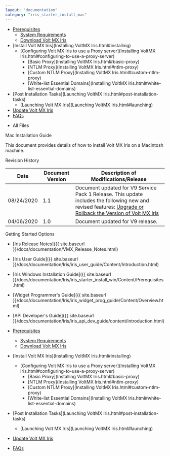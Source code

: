 ```yaml
---
layout: "documentation"
category: "iris_starter_install_mac"
---
```

                                     

[](Prerequisites.html)

*   [Prerequisites](Prerequisites.html#prerequisites)
    *   [System Requirements](Prerequisites.html#system-requirements)
    *   [Download Volt MX Iris](Prerequisites.html#download)
*   [Install Volt MX Iris](Installing VoltMX Iris.html#installing)
    *   [Configuring Volt MX Iris to use a Proxy server](Installing VoltMX Iris.html#configuring-to-use-a-proxy-server)
        *   [Basic Proxy](Installing VoltMX Iris.html#basic-proxy)
        *   [NTLM Proxy](Installing VoltMX Iris.html#ntlm-proxy)
        *   [Custom NTLM Proxy](Installing VoltMX Iris.html#custom-ntlm-proxy)
        *   [White-list Essential Domains](Installing VoltMX Iris.html#white-list-essential-domains)
*   [Post Installation Tasks](Launching VoltMX Iris.html#post-installation-tasks)
    *   [Launching Volt MX Iris](Launching VoltMX Iris.html#launching)
*   [Update Volt MX Iris](Upgrade.html)
*   [FAQs](StudioInstallation_FAQs.html#appendix-frequently-asked-questions-faqs)

[](#)

*   All Files

Mac Installation Guide

This document provides details of how to install Volt MX Iris on a Macintosh machine.

Revision History

  
| Date | Document Version | Description of Modifications/Release |
| --- | --- | --- |
| 08/24/2020 | 1.1 | Document updated for V9 Service Pack 1 Release. This update includes the following new and revised features: [Upgrade or Rollback the Version of Volt MX Iris](Upgrade.html#upgrade-or-rollback-the-version-of-volt-mx-iris) |
| 04/06/2020 | 1.0 | Document updated for V9 release. |

Getting Started Options

*   [Iris Release Notes]({{ site.baseurl }}/docs/documentation/VMX_Release_Notes.html)
*   [Iris User Guide]({{ site.baseurl }}/docs/documentation/Iris/iris_user_guide/Content/Introduction.html)
*   [Iris Windows Installation Guide]({{ site.baseurl }}/docs/documentation/Iris/iris_starter_install_win/Content/Prerequisites.html)
*   [Widget Programmer's Guide]({{ site.baseurl }}/docs/documentation/Iris/iris_widget_prog_guide/Content/Overview.html)
*   [API Developer's Guide]({{ site.baseurl }}/docs/documentation/Iris/iris_api_dev_guide/content/introduction.html)



*   [Prerequisites](Prerequisites.html#prerequisites)
    *   [System Requirements](Prerequisites.html#system-requirements)
    *   [Download Volt MX Iris](Prerequisites.html#download)
*   [Install Volt MX Iris](Installing VoltMX Iris.html#installing)
    *   [Configuring Volt MX Iris to use a Proxy server](Installing VoltMX Iris.html#configuring-to-use-a-proxy-server)
        *   [Basic Proxy](Installing VoltMX Iris.html#basic-proxy)
        *   [NTLM Proxy](Installing VoltMX Iris.html#ntlm-proxy)
        *   [Custom NTLM Proxy](Installing VoltMX Iris.html#custom-ntlm-proxy)
        *   [White-list Essential Domains](Installing VoltMX Iris.html#white-list-essential-domains)
*   [Post Installation Tasks](Launching VoltMX Iris.html#post-installation-tasks)
    *   [Launching Volt MX Iris](Launching VoltMX Iris.html#launching)
*   [Update Volt MX Iris](Upgrade.html)
*   [FAQs](StudioInstallation_FAQs.html#appendix-frequently-asked-questions-faqs)
